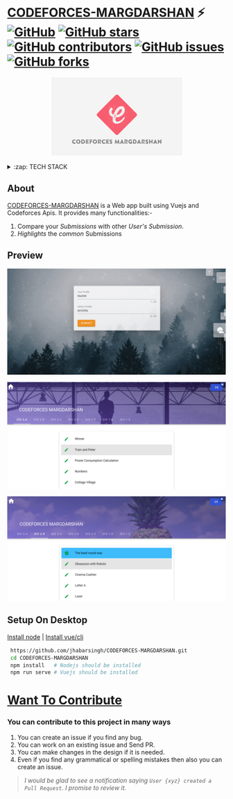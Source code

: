 # [CODEFORCES-MARGDARSHAN](https://clever-volhard-8c8aec.netlify.app/)  ⚡️ [![GitHub](https://img.shields.io/github/license/jhabarsingh/CODEFORCES-MARGDARSHAN)](https://github.com/jhabarsingh/CODEFORCES-MARGDARSHAN/blob/master/LICENSE) [![GitHub stars](https://img.shields.io/github/stars/jhabarsingh/CODEFORCES-MARGDARSHAN)](https://github.com/jhabarsingh/CODEFORCES-MARGDARSHAN/stargazers)  [![GitHub contributors](https://img.shields.io/github/contributors/jhabarsingh/CODEFORCES-MARGDARSHAN.svg)](https://github.com/jhabarsingh/CODEFORCES-MARGDARSHAN/graphs/contributors)  [![GitHub issues](https://img.shields.io/github/issues/jhabarsingh/CODEFORCES-MARGDARSHAN.svg)](https://github.com/jhabarsingh/CODEFORCES-MARGDARSHAN/issues) [![GitHub forks](https://img.shields.io/github/forks/jhabarsingh/CODEFORCES-MARGDARSHAN.svg?style=social&label=Fork)](https://GitHub.com/jhabarsingh/CODEFORCES-MARGDARSHAN/network/)

<p align="center">
  <img src="https://github.com/jhabarsingh/CODEFORCES-MARGDARSHAN/blob/main/public/codeforces_icon.png?raw=true" />
</p>
<details>
  <summary>:zap: TECH STACK</summary>
  <br/>
  <div style="display:flex;justify-content:space-around">
    <img titlt="Vuejs" src="https://vuejs.org/images/logo.png" width="50px" height="50px"  style="margin-right:5px;"/>
    <img  title="Vuex" src="https://s3.amazonaws.com/coursetro/posts/144-full.png"  height="50px" style="margin-right:5px;"     />
    <img  title="Firebase" src="https://firebase.google.com/images/brand-guidelines/logo-vertical.png" width="50px" height="50px" style="margin-right:5px;"     />
    <img  title="Vuetify" src="https://cdn.worldvectorlogo.com/logos/vuetify.svg" height="50px"  style="margin-right:5px;"/>
    <img title="Netlify" src="https://www.netlify.com/img/press/logos/logomark.png" height="50px" style="margin-right:5px;" />
</div>
</details>
  


## About
  [CODEFORCES-MARGDARSHAN]() is a Web  app built using Vuejs and Codeforces Apis. It provides many functionalities:-
  1. Compare your *Submissions* with other *User's Submission*.
  2. *Highlights* the *common* Submissions
  
 ## Preview
 
 ![Home Page](https://github.com/jhabarsingh/CODEFORCES-MARGDARSHAN/blob/main/public/home_page.png?raw=true)
 
 ![Submission](https://github.com/jhabarsingh/CODEFORCES-MARGDARSHAN/blob/main/public/submission.png?raw=true)
 
 ![Submission1](https://github.com/jhabarsingh/CODEFORCES-MARGDARSHAN/blob/main/public/submission2.png?raw=true)
  

## Setup On Desktop
[Install node](https://nodejs.org/en/download/) |
[Install vue/cli](https://cli.vuejs.org/)
```bash
 https://github.com/jhabarsingh/CODEFORCES-MARGDARSHAN.git
 cd CODEFORCES-MARGDARSHAN
 npm install   # Nodejs should be installed
 npm run serve # Vuejs should be installed
```

# [Want To Contribute](https://medium.com/mindsdb/contributing-to-an-open-source-project-how-to-get-started-6ba812301738)
### You can contribute to this project in many ways
 1. You can create an issue if you find any bug.
 2. You can work on an existing issue and Send PR.
 3. You can make changes in the design if it is needed.
 4. Even if you find any grammatical or spelling mistakes then also you can create an issue.

> *I would be glad to see a notification saying `User {xyz} created a Pull Request`.
I promise to review it.*
